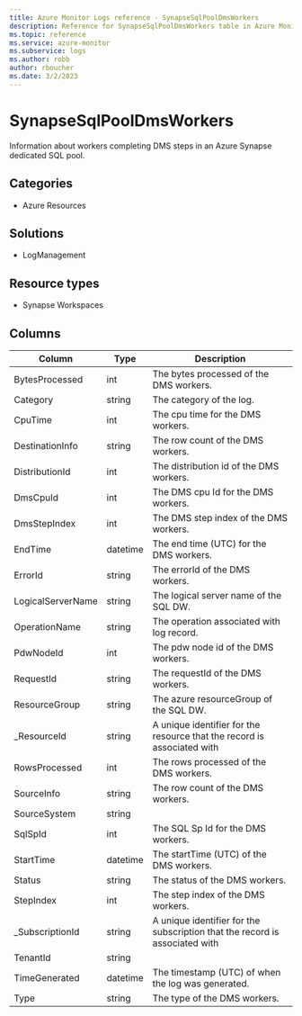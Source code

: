 ```yaml
---
title: Azure Monitor Logs reference - SynapseSqlPoolDmsWorkers
description: Reference for SynapseSqlPoolDmsWorkers table in Azure Monitor Logs.
ms.topic: reference
ms.service: azure-monitor
ms.subservice: logs
ms.author: robb
author: rboucher
ms.date: 3/2/2023
---
```


# SynapseSqlPoolDmsWorkers

 Information about workers completing DMS steps in an Azure Synapse dedicated SQL pool.

## Categories

- Azure Resources
## Solutions

- LogManagement
## Resource types

- Synapse Workspaces




## Columns

| Column | Type | Description |
| --- | --- | --- |
| BytesProcessed | int | The bytes processed of the DMS workers. |
| Category | string | The category of the log. |
| CpuTime | int | The cpu time for the DMS workers. |
| DestinationInfo | string | The row count of the DMS workers. |
| DistributionId | int | The distribution id of the DMS workers. |
| DmsCpuId | int | The DMS cpu Id for the DMS workers. |
| DmsStepIndex | int | The DMS step index of the DMS workers. |
| EndTime | datetime | The end time (UTC) for the DMS workers. |
| ErrorId | string | The errorId of the DMS workers. |
| LogicalServerName | string | The logical server name of the SQL DW. |
| OperationName | string | The operation associated with log record. |
| PdwNodeId | int | The pdw node id of the DMS workers. |
| RequestId | string | The requestId of the DMS workers. |
| ResourceGroup | string | The azure resourceGroup of the SQL DW. |
| _ResourceId | string | A unique identifier for the resource that the record is associated with |
| RowsProcessed | int | The rows processed of the DMS workers. |
| SourceInfo | string | The row count of the DMS workers. |
| SourceSystem | string |  |
| SqlSpId | int | The SQL  Sp Id for the DMS workers. |
| StartTime | datetime | The startTime (UTC) of the DMS workers. |
| Status | string | The status of the DMS workers. |
| StepIndex | int | The step index of the DMS workers. |
| _SubscriptionId | string | A unique identifier for the subscription that the record is associated with |
| TenantId | string |  |
| TimeGenerated | datetime | The timestamp (UTC) of when the log was generated. |
| Type | string | The type of the DMS workers. |
